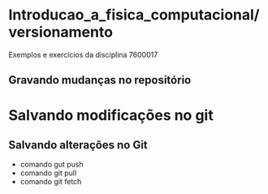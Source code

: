 # Introducao_a_fisica_computacional/versionamento
Exemplos e exercícios da disciplina 7600017

## Gravando mudanças no repositório

# Salvando modificações no git

## Salvando alterações no Git
* comando gut push
* comando git pull
* comando git fetch
